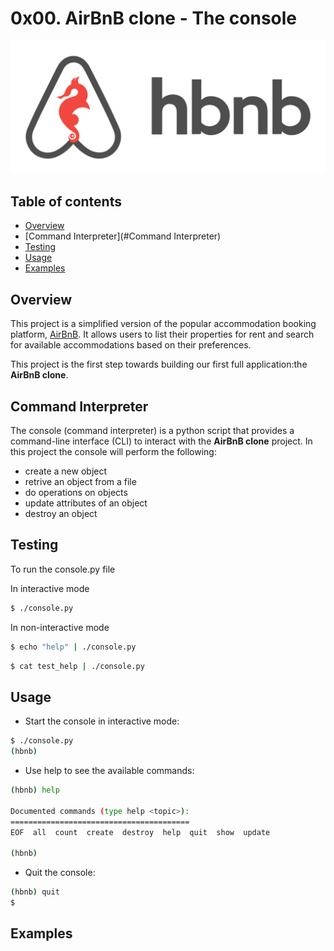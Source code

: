 # 0x00. AirBnB clone - The console
![My Image](hbnb/hbnb.png)

## Table of contents

* [Overview](#Overview)
* [Command Interpreter](#Command Interpreter)
* [Testing](#Testing)
* [Usage](#Usage)
* [Examples](#Examples)

## Overview

This project is a simplified version of the popular accommodation booking platform, [AirBnB](https://www.airbnb.com/). It allows users to list their properties for rent and search for available accommodations based on their preferences.

This project is the first step towards building our first full application:the **AirBnB clone**.

## Command Interpreter

The console (command interpreter) is a python script that provides a command-line interface (CLI) to interact with the **AirBnB clone** project. In this project the console will perform the following:
* create a new object
* retrive an object from a file
* do operations on objects
* update attributes of an object
* destroy an object

## Testing

To run the console.py file

In interactive mode

```bash
$ ./console.py
```

In non-interactive mode

```bash
$ echo "help" | ./console.py
```

```bash
$ cat test_help | ./console.py
```

## Usage

* Start the console in interactive mode:

```bash
$ ./console.py
(hbnb)
```

* Use help to see the available commands:

```bash
(hbnb) help

Documented commands (type help <topic>):
========================================
EOF  all  count  create  destroy  help  quit  show  update

(hbnb)
```

* Quit the console:

```bash
(hbnb) quit
$
```

## Examples
